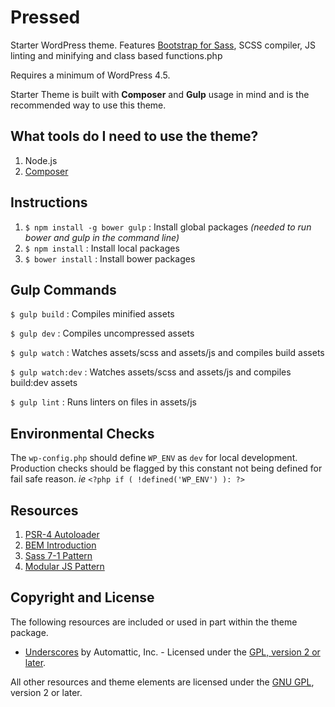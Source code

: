 # Pressed
Starter WordPress theme. Features [Bootstrap for Sass](https://github.com/twbs/bootstrap-sass), SCSS compiler, JS linting and minifying and class based functions.php

Requires a minimum of WordPress 4.5.

Starter Theme is built with **Composer** and **Gulp** usage in mind and is the recommended way to use this theme.

## What tools do I need to use the theme?
1. Node.js
2. [Composer](https://getcomposer.org/doc/00-intro.md#globally)

## Instructions
1. `$ npm install -g bower gulp` : Install global packages _(needed to run bower and gulp in the command line)_
2. `$ npm install` : Install local packages
3. `$ bower install` :  Install bower packages

## Gulp Commands
`$ gulp build` : Compiles minified assets

`$ gulp dev` : Compiles uncompressed assets

`$ gulp watch` : Watches assets/scss and assets/js and compiles build assets

`$ gulp watch:dev` : Watches assets/scss and assets/js and compiles build:dev assets

`$ gulp lint` : Runs linters on files in assets/js

## Environmental Checks
The `wp-config.php` should define `WP_ENV` as `dev` for local development. Production checks should be flagged by this constant not being defined for fail safe reason. *ie* `<?php if ( !defined('WP_ENV') ): ?>`

## Resources
1. [PSR-4 Autoloader](http://www.php-fig.org/psr/psr-4/)
2. [BEM Introduction](http://getbem.com/introduction/)
3. [Sass 7-1 Pattern](https://sass-guidelin.es/#the-7-1-pattern)
4. [Modular JS Pattern](https://toddmotto.com/mastering-the-module-pattern/)

## Copyright and License
The following resources are included or used in part within the theme package.

* [Underscores](http://underscores.me/) by Automattic, Inc. - Licensed under the [GPL, version 2 or later](http://www.gnu.org/licenses/old-licenses/gpl-2.0.html).

All other resources and theme elements are licensed under the [GNU GPL](http://www.gnu.org/licenses/old-licenses/gpl-2.0.html), version 2 or later.